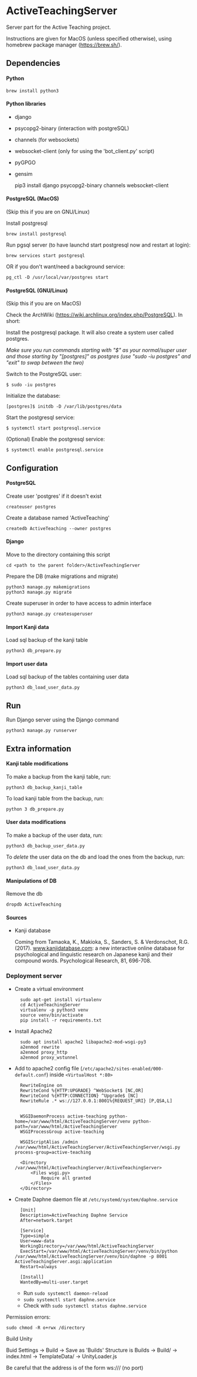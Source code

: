 # ActiveTeachingServer

Server part for the Active Teaching project. 

Instructions are given for MacOS (unless specified otherwise), using homebrew package manager (https://brew.sh/).


## Dependencies

#### Python

    brew install python3

#### Python libraries

* django
* psycopg2-binary (interaction with postgreSQL)
* channels (for websockets)
* websocket-client (only for using the 'bot_client.py' script)
* pyGPGO 
* gensim

    pip3 install django psycopg2-binary channels websocket-client


#### PostgreSQL (MacOS)

(Skip this if you are on GNU/Linux)

Install postgresql

    brew install postgresql
    
Run pgsql server (to have launchd start postgresql now and restart at login): 

    brew services start postgresql

OR if you don't want/need a background service:

    pg_ctl -D /usr/local/var/postgres start


#### PostgreSQL (GNU/Linux)

(Skip this if you are on MacOS)

Check the ArchWiki (https://wiki.archlinux.org/index.php/PostgreSQL). In short:

Install the postgresql package. It will also create a system user called postgres.

*Make sure you run commands starting with "$" as your normal/super user and those starting by "[postgres]" as postgres (use "sudo -iu postgres" and "exit" to swap between the two)*

Switch to the PostgreSQL user:

    $ sudo -iu postgres

Initialize the database:

    [postgres]$ initdb -D /var/lib/postgres/data

Start the postgresql service:

    $ systemctl start postgresql.service

(Optional) Enable the postgresql service:

    $ systemctl enable postgresql.service


## Configuration

#### PostgreSQL

Create user 'postgres' if it doesn't exist
    
    createuser postgres

Create a database named 'ActiveTeaching'

    createdb ActiveTeaching --owner postgres

#### Django

Move to the directory containing this script

    cd <path to the parent folder>/ActiveTeachingServer

Prepare the DB (make migrations and migrate)

    python3 manage.py makemigrations
    python3 manage.py migrate

Create superuser in order to have access to admin interface

    python3 manage.py createsuperuser
    
#### Import Kanji data
    
Load sql backup of the kanji table
    
    python3 db_prepare.py
    
#### Import user data

Load sql backup of the tables containing user data

    python3 db_load_user_data.py
   
## Run

Run Django server using the Django command

    python3 manage.py runserver

## Extra information

#### Kanji table modifications

To make a backup from the kanji table, run:

    python3 db_backup_kanji_table

To load kanji table from the backup, run:

    python 3 db_prepare.py

#### User data modifications

To make a backup of the user data, run:

    python3 db_backup_user_data.py

To *delete* the user data on the db and load the ones from the backup, run:
 
    python3 db_load_user_data.py


#### Manipulations of DB

Remove the db
    
    dropdb ActiveTeaching 

    
#### Sources

*  Kanji database
   
   Coming from Tamaoka, K., Makioka, S., Sanders, S. & Verdonschot, R.G. (2017). 
www.kanjidatabase.com: a new interactive online database for psychological and linguistic research on Japanese kanji 
and their compound words. Psychological Research, 81, 696-708.


### Deployment server

* Create a virtual environment

        sudo apt-get install virtualenv
        cd ActiveTeachingServer
        virtualenv -p python3 venv
        source venv/bin/activate
        pip install -r requirements.txt
    
* Install Apache2

        sudo apt install apache2 libapache2-mod-wsgi-py3
        a2enmod rewrite
        a2enmod proxy_http
        a2enmod proxy_wstunnel
   
* Add to apache2 config file (`/etc/apache2/sites-enabled/000-default.conf`) inside `<VirtualHost *:80>`

        RewriteEngine on
        RewriteCond %{HTTP:UPGRADE} ^WebSocket$ [NC,OR]
        RewriteCond %{HTTP:CONNECTION} ^Upgrade$ [NC]
        RewriteRule .* ws://127.0.0.1:8001%{REQUEST_URI} [P,QSA,L]
    
    
        WSGIDaemonProcess active-teaching python-home=/var/www/html/ActiveTeachingServer/venv python-path=/var/www/html/ActiveTeachingServer
        WSGIProcessGroup active-teaching
    
        WSGIScriptAlias /admin /var/www/html/ActiveTeachingServer/ActiveTeachingServer/wsgi.py process-group=active-teaching
    
        <Directory /var/www/html/ActiveTeachingServer/ActiveTeachingServer>
            <Files wsgi.py>
                Require all granted
            </Files>
        </Directory>
    
* Create Daphne daemon file at `/etc/systemd/system/daphne.service`

        [Unit]
        Description=ActiveTeaching Daphne Service
        After=network.target
        
        [Service]
        Type=simple
        User=www-data
        WorkingDirectory=/var/www/html/ActiveTeachingServer
        ExecStart=/var/www/html/ActiveTeachingServer/venv/bin/python /var/www/html/ActiveTeachingServer/venv/bin/daphne -p 8001 ActiveTeachingServer.asgi:application
        Restart=always
        
        [Install]
        WantedBy=multi-user.target
        
    * Run `sudo systemctl daemon-reload`
    * `sudo systemctl start daphne.service`
    * Check with `sudo systemctl status daphne.service`
   
 
Permission errors:

    sudo chmod -R o+rwx /directory
    
    
Build Unity

Buid Settings -> Build -> Save as 'Builds'
Structure is 
Builds
-> Build/
-> index.html
-> TemplateData/
-> UnityLoader.js


Be careful that the address is of the form ws://<domain>/
(no port)
